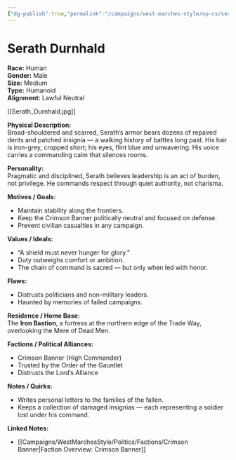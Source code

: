 ```yaml
---
{"dg-publish":true,"permalink":"/campaigns/west-marches-style/np-cs/serath-durnhald/"}
---
```



# Serath Durnhald

**Race:** Human  
**Gender:** Male  
**Size:** Medium  
**Type:** Humanoid  
**Alignment:** Lawful Neutral  

[[Serath_Durnhald.jpg]]

**Physical Description:**  
Broad-shouldered and scarred, Serath’s armor bears dozens of repaired dents and patched insignia — a walking history of battles long past. His hair is iron-grey, cropped short; his eyes, flint blue and unwavering. His voice carries a commanding calm that silences rooms.  

**Personality:**  
Pragmatic and disciplined, Serath believes leadership is an act of burden, not privilege. He commands respect through quiet authority, not charisma.  

**Motives / Goals:**  
- Maintain stability along the frontiers.  
- Keep the Crimson Banner politically neutral and focused on defense.  
- Prevent civilian casualties in any campaign.  

**Values / Ideals:**  
- “A shield must never hunger for glory.”  
- Duty outweighs comfort or ambition.  
- The chain of command is sacred — but only when led with honor.  

**Flaws:**  
- Distrusts politicians and non-military leaders.  
- Haunted by memories of failed campaigns.  

**Residence / Home Base:**  
The **Iron Bastion**, a fortress at the northern edge of the Trade Way, overlooking the Mere of Dead Men.  

**Factions / Political Alliances:**  
- Crimson Banner (High Commander)  
- Trusted by the Order of the Gauntlet  
- Distrusts the Lord’s Alliance  

**Notes / Quirks:**  
- Writes personal letters to the families of the fallen.  
- Keeps a collection of damaged insignias — each representing a soldier lost under his command.  

**Linked Notes:**  
- [[Campaigns/WestMarchesStyle/Politics/Factions/Crimson Banner\|Faction Overview: Crimson Banner]]
